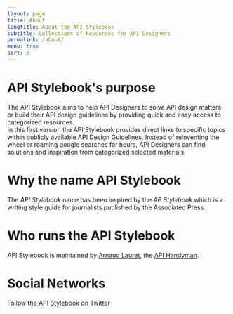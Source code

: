 ```yaml
---
layout: page
title: About
longtitle: About the API Stylebook
subtitle: Collections of Resources for API Designers
permalink: /about/
menu: true
sort: 3
---
```


# API Stylebook's purpose
The API Stylebook aims to help API Designers to solve API design matters or build their API design guidelines by providing quick and easy access to categorized resources.  
In this first version the API Stylebook provides direct links to specific topics within publicly available API Design Guidelines. Instead of reinventing the wheel or roaming google searches for hours, API Designers can find solutions and inspiration from categorized selected materials.

# Why the name API Stylebook
The *API Stylebook* name has been inspired by the *AP Stylebook* which is a writing style guide for journalists published by the Associated Press.

# Who runs the API Stylebook
API Stylebook is maintained by [Arnaud Lauret](https://www.linkedin.com/in/arnaudlauret/), the [API Handyman](http://apihandyman.io).
<a href="https://twitter.com/apihandyman"><i class="fa fa-twitter fa-2x" aria-hidden="true"></i></a>
<a href="https://www.linkedin.com/in/arnaudlauret/"><i class="fa fa-linkedin-square fa-2x" aria-hidden="true"></i></a>
<a href="http://apihandyman.io/"><i class="fa fa-link fa-2x" aria-hidden="true"></i></a>

# Social Networks
Follow the API Stylebook on Twitter <a href="https://twitter.com/apistylebook"><i class="fa fa-twitter fa-2x" aria-hidden="true"></i></a>